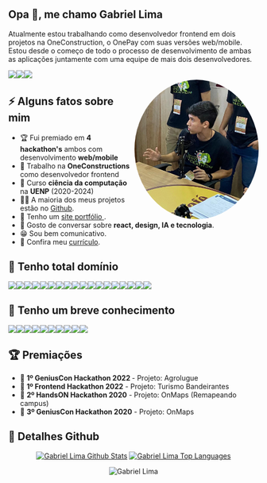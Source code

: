 <h2>Opa 👋, me chamo Gabriel Lima</h2>
<p>
  Atualmente estou trabalhando como desenvolvedor frontend em dois projetos na OneConstruction, o OnePay com suas versões web/mobile. Estou desde o começo de todo o processo de desenvolvimento de ambas as aplicações juntamente com uma equipe de mais dois desenvolvedores.
</p>
<div style="display: flex">
  <a href="https://www.linkedin.com/in/gabriel-lima-5263681aa/" target="_blank">
    <img src="https://img.shields.io/badge/LinkedIn-0077B5?style=for-the-badge&logo=linkedin&logoColor=white" />
  </a>
   <a href="mailto:gabriellimamoraes@gmail.com" target="_blank">
    <img src="https://img.shields.io/badge/Gmail-D14836?style=for-the-badge&logo=gmail&logoColor=white" />
  </a>
  <a href="https://instagram.com/gabriel._liima/" target="_blank">
    <img src="https://img.shields.io/badge/Instagram-E4405F?style=for-the-badge&logo=instagram&logoColor=white" />
  </a>
</div>
<img align="right" src="https://github.com/Gabriellimmaa/Gabriellimmaa/blob/main/assets/foto3.jpeg" style="border-radius: 50%;width: 250px;height: auto" />
<h2>⚡️ Alguns fatos sobre mim</h2>
<ul>
<li>🏆 Fui premiado em <strong>4 hackathon's</strong> ambos com desenvolvimento <strong>web/mobile</strong></li>
<li>🔭 Trabalho na <strong>OneConstructions</strong> como desenvolvedor frontend</li>
<li>🧐 Curso <strong>ciência da computação</strong> na <strong>UENP</strong> (2020-2024)</li>
<li>👨‍💻 A maioria dos meus projetos estão no <a href="https://github.com/Gabriellimmaa">Github</a>.</li>
<li>📝 Tenho um <a href="https://gabriellimaportfolio.vercel.app" target="_blank">site portfólio </a>.</li>
<li>💬 Gosto de conversar sobre <strong>react, design, IA e tecnologia</strong>.</li>
<li>😁 Sou bem comunicativo.</li>
<li>📙 Confira meu <a href="https://github.com/Gabriellimmaa/Gabriellimmaa/blob/main/assets/resume.pdf" target="_blank">currículo</a>.</li>
</ul>
<h2>🚀 Tenho total domínio</h2>
<div style="display: flex">
  <img src="https://img.shields.io/badge/React-20232A?style=for-the-badge&logo=react&logoColor=61DAFB" />
  <img src="https://img.shields.io/badge/React_Native-20232A?style=for-the-badge&logo=react&logoColor=61DAFB" />
  <img src="https://img.shields.io/badge/-React%20Query-FF4154?style=for-the-badge&logo=react%20query&logoColor=white" />
  <img src="https://img.shields.io/badge/React%20Hook%20Form-%23EC5990.svg?style=for-the-badge&logo=reacthookform&logoColor=white" />
  <img src="https://img.shields.io/badge/React_Router-CA4245?style=for-the-badge&logo=react-router&logoColor=white" />
  <img src="https://img.shields.io/badge/JavaScript-323330?style=for-the-badge&logo=javascript&logoColor=F7DF1E" />
  <img src="https://img.shields.io/badge/HTML5-E34F26?style=for-the-badge&logo=html5&logoColor=white" />
  <img src="https://img.shields.io/badge/CSS3-1572B6?style=for-the-badge&logo=css3&logoColor=white" />
  <img src="https://img.shields.io/badge/Sass-CC6699?style=for-the-badge&logo=sass&logoColor=white" />
  <img src="https://img.shields.io/badge/TypeScript-007ACC?style=for-the-badge&logo=typescript&logoColor=white" />
  <img src="https://img.shields.io/badge/Material%20UI-007FFF?style=for-the-badge&logo=mui&logoColor=white" />
  <img src="https://img.shields.io/badge/Tailwind_CSS-38B2AC?style=for-the-badge&logo=tailwind-css&logoColor=white" />
  <img src="https://img.shields.io/badge/Bootstrap-563D7C?style=for-the-badge&logo=bootstrap&logoColor=white"/>
  <img src="https://img.shields.io/badge/styled--components-DB7093?style=for-the-badge&logo=styled-components&logoColor=white" />
  <img src="https://img.shields.io/badge/Vite-B73BFE?style=for-the-badge&logo=vite&logoColor=FFD62E" />
  <img src="https://img.shields.io/badge/GIT-E44C30?style=for-the-badge&logo=git&logoColor=white" />
  <img src="https://img.shields.io/badge/GitHub-100000?style=for-the-badge&logo=github&logoColor=white" />
  <img src="https://img.shields.io/badge/Jest-C21325?style=for-the-badge&logo=jest&logoColor=white" />
</div>
<h2>🚀 Tenho um breve conhecimento</h2>
<div style="display: flex">
  <img src="https://img.shields.io/badge/next.js-000000?style=for-the-badge&logo=nextdotjs&logoColor=white" />
  <img src="https://img.shields.io/badge/Python-3776AB?style=for-the-badge&logo=python&logoColor=white" />
  <img src="https://img.shields.io/badge/PHP-777BB4?style=for-the-badge&logo=php&logoColor=white" />
  <img src="https://img.shields.io/badge/Node.js-339933?style=for-the-badge&logo=nodedotjs&logoColor=white" />
  <img src="https://img.shields.io/badge/MongoDB-4EA94B?style=for-the-badge&logo=mongodb&logoColor=white" />
  <img src="https://img.shields.io/badge/SQLite-07405E?style=for-the-badge&logo=sqlite&logoColor=white" />
  <img src="https://img.shields.io/badge/Firebase-F29D0C?style=for-the-badge&logo=firebase&logoColor=white" />
  <img src="https://img.shields.io/badge/PostgreSQL-316192?style=for-the-badge&logo=postgresql&logoColor=white" />  
  <img src="https://img.shields.io/badge/Express.js-404D59?style=for-the-badge" />
  <img src="https://img.shields.io/badge/Leaflet-199900?style=for-the-badge&logo=Leaflet&logoColor=white" />
</div>
<h2>🏆 Premiações</h2>
<ul>
<li>🥇  <strong>1º GeniusCon Hackathon 2022 </strong> - Projeto: Agrolugue</li>
<li>🥇  <strong>1º Frontend Hackathon 2022</strong> - Projeto: Turismo Bandeirantes</li>
<li>🥈  <strong>2º HandsON Hackathon 2020</strong> - Projeto: OnMaps (Remapeando campus)</li>
<li>🥉  <strong>3º GeniusCon Hackathon 2020</strong> - Projeto: OnMaps</li>
</ul>
<h2>🔎 Detalhes Github</h2>
  <div align="center">
    <a href="#"><img alt="Gabriel Lima Github Stats" src="https://github-readme-stats.vercel.app/api?username=Gabriellimmaa&show_icons=true&include_all_commits=true&count_private=true&theme=react&hide_border=true&bg_color=0D1117&title_color=5ce1e6&icon_color=5ce1e6" height="200"/></a>
    <a href="#"><img alt="Gabriel Lima Top Languages" src="https://github-readme-stats.vercel.app/api/top-langs/?username=Gabriellimmaa&langs_count=10&layout=compact&theme=react&hide_border=true&bg_color=0D1117&title_color=5ce1e6&icon_color=5ce1e6" height="200"/></a>
   <p align="center"> <img src="https://komarev.com/ghpvc/?username=Gabriellimmaa&label=Profile%20views&color=0e75b6&style=flat" alt="Gabriel Lima" /> </p>
    <br/>
  </div>

